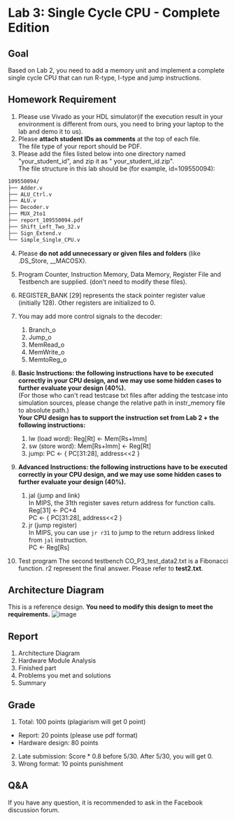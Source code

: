 # Lab 3: Single Cycle CPU - Complete Edition 

## Goal
Based on Lab 2, you need to add a memory unit and implement a complete single cycle CPU that can run R-type, I-type and jump instructions. 

## Homework Requirement
1. Please use Vivado as your HDL simulator(if the execution result in your environment is different from ours, you need to bring your laptop to the lab and demo it to us).
2. Please **attach student IDs as comments** at the top of each file. <br/>
   The file type of your report should be PDF.
3. Please add the files listed below into one directory named "your_student_id", and zip it as " your_student_id.zip". <br/>
The file structure in this lab should be (for example, id=109550094):
```bash
109550094/
├── Adder.v
├── ALU_Ctrl.v
├── ALU.v
├── Decoder.v
├── MUX_2to1
├── report_109550094.pdf
├── Shift_Left_Two_32.v
├── Sign_Extend.v
└── Simple_Single_CPU.v
```
4. Please **do not add unnecessary or given files and folders** (like .DS_Store, __MACOSX).
5. Program Counter, Instruction Memory, Data Memory, Register File and Testbench are supplied. (don’t need to modify these files).
6. REGISTER_BANK [29] represents the stack pointer register value (initially 128). Other registers are initialized to 0.
7. You may add more control signals to the decoder:
    1. Branch_o
    2. Jump_o
    3. MemRead_o
    4. MemWrite_o
    5. MemtoReg_o


8. **Basic Instructions: the following instructions have to be executed correctly in your CPU design, and we may use some hidden cases to further evaluate your 
design (40%).**<br/>
(For those who can't read testcase txt files after adding the testcase into simulation sources, please change the relative path in instr_memory file to absolute path.) <br/>
**Your CPU design has to support the instruction set from Lab 2 + the following instructions:**
    1. lw (load word): Reg[Rt] ← Mem[Rs+Imm]
    2. sw (store word):  Mem[Rs+Imm] ← Reg[Rt]
    3. jump: PC ← { PC[31:28], address<<2 }
9. **Advanced Instructions: the following instructions have to be executed correctly in your CPU design, and we may use some hidden cases to further evaluate your design (40%).**
    1. jal (jump and link)<br/>
       In MIPS, the 31th register saves return address for function calls.<br/>
       Reg[31] ← PC+4<br/>
       PC ← { PC[31:28], address<<2 }
    3. jr (jump register)<br/>
       In MIPS, you can use `jr r31` to jump to the return address linked from `jal` instruction.<br/>
       PC ← Reg[Rs]
10. Test program
    The second testbench CO_P3_test_data2.txt is a Fibonacci function. r2 represent the final answer. Please refer to **test2.txt**.

## Architecture Diagram
This is a reference design. **You need to modify this design to meet the requirements.**
![image](https://github.com/XCI9/NYCU-2021-Spring-Computer-Organization/assets/71249961/ae15c8bd-b5d9-47fe-bb8e-cfba175b7380)

## Report
1. Architecture Diagram
2. Hardware Module Analysis
3. Finished part
4. Problems you met and solutions
5. Summary

## Grade
1. Total: 100 points (plagiarism will get 0 point)
  - Report: 20 points (please use pdf format)
  - Hardware design: 80 points
2. Late submission: Score * 0.8 before 5/30. After 5/30, you will get 0.
3. Wrong format: 10 points punishment

## Q&A
If you have any question, it is recommended to ask in the Facebook discussion forum.
